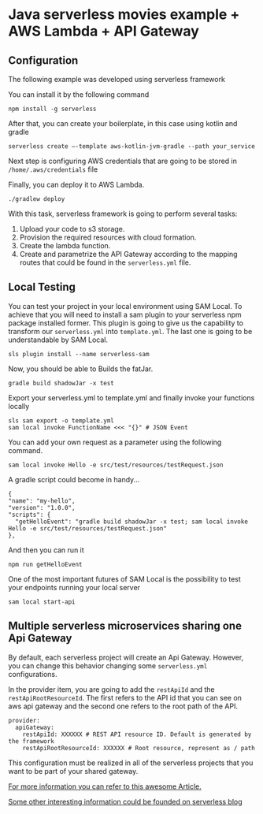 # Java serverless movies example + AWS Lambda + API Gateway

## Configuration

The following example was developed using serverless framework

You can install it by the following command

```
npm install -g serverless
```

After that, you can create your boilerplate, in this case using kotlin and gradle

```
serverless create —-template aws-kotlin-jvm-gradle --path your_service
```

Next step is configuring AWS credentials that are going to be stored in `/home/.aws/credentials` file

Finally, you can deploy it to AWS Lambda. 
```
./gradlew deploy
```
With this task, serverless framework is going to perform several tasks:

1. Upload your code to s3 storage.
2. Provision the required resources with cloud formation.
3. Create the lambda function.
4. Create and parametrize the API Gateway according to the mapping routes that could be found in the `serverless.yml` file.

## Local Testing

You can test your project in your local environment using SAM Local. To achieve that you will need to install a sam plugin to your serverless npm package installed former. This plugin is going to give us the capability to transform our `serverless.yml` into `template.yml`. The last one is going to be understandable by SAM Local.

```
sls plugin install --name serverless-sam
```
Now, you should be able to Builds the fatJar.
```
gradle build shadowJar -x test
```
Export your serverless.yml to template.yml and finally invoke your functions locally
```
sls sam export -o template.yml
sam local invoke FunctionName <<< "{}" # JSON Event
```
You can add your own request as a parameter using the following command.
```
sam local invoke Hello -e src/test/resources/testRequest.json
```

A gradle script could become in handy...

```
{
"name": "my-hello",
"version": "1.0.0",
"scripts": {
  "getHelloEvent": "gradle build shadowJar -x test; sam local invoke Hello -e src/test/resources/testRequest.json"
},
```
And then you can run it
```
npm run getHelloEvent
```
One of the most important futures of SAM Local is the possibility to test your endpoints running your local server
```
sam local start-api
```
## Multiple serverless microservices sharing one Api Gateway

By default, each serverless project will create an Api Gateway. However, you can change this behavior changing some `serverless.yml` configurations.

In the provider item, you are going to add the `restApiId` and the `restApiRootResourceId`. The first refers to the API id that you can see on aws api gateway and the second one refers to the root path of the API.

```
provider:
  apiGateway:
    restApiId: XXXXXX # REST API resource ID. Default is generated by the framework
    restApiRootResourceId: XXXXXX # Root resource, represent as / path
```
This configuration must be realized in all of the serverless projects that you want to be part of your shared gateway.

[For more information you can refer to this awesome Article.](https://medium.com/tech-travelstart/using-kotlin-in-a-serverless-architecture-with-aws-lambda-part-1-setting-up-the-project-87033790e2f4)

[Some other interesting information could be founded on serverless blog](https://serverless.com/framework/docs/providers/aws/events/apigateway/#share-api-gateway-and-api-resources)
